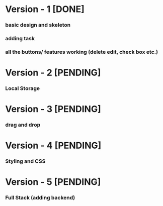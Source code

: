 # Version - 1 [DONE]

### basic design and skeleton

### adding task

### all the buttons/ features working (delete edit, check box etc.)

# Version - 2 [PENDING]

### Local Storage

# Version - 3 [PENDING]

### drag and drop

# Version - 4 [PENDING]

### Styling and CSS

# Version - 5 [PENDING]

### Full Stack (adding backend)
